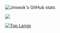 ![Jinseok's GitHub stats](https://github-readme-stats.vercel.app/api?username=Thegirlwholeaptthroughtime&show_icons=true&theme=radical) 


<img src="http://mazandi.herokuapp.com/api?handle=urbano94&theme=warm"/>

[![Top Langs](https://github-readme-stats.vercel.app/api/top-langs/?username=Thegirlwholeaptthroughtime)](https://github.com/Thegirlwholeaptthroughtime/github-readme-stats)
